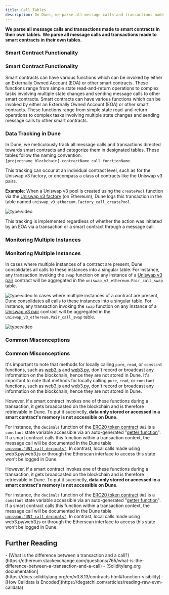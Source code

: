 ```yaml
---
title: Call Tables
description: On Dune, we parse all message calls and transactions made to smart contracts in their own tables.
---
```


**We parse all message calls and transactions made to smart contracts in their own tables.**
**We parse all message calls and transactions made to smart contracts in their own tables.**

### Smart Contract Functionality
### Smart Contract Functionality

Smart contracts can have various functions which can be invoked by either an Externally Owned Account (EOA) or other smart contracts. These functions range from simple state read-and-return operations to complex tasks involving multiple state changes and sending message calls to other smart contracts.
Smart contracts can have various functions which can be invoked by either an Externally Owned Account (EOA) or other smart contracts. These functions range from simple state read-and-return operations to complex tasks involving multiple state changes and sending message calls to other smart contracts.

### Data Tracking in Dune

In Dune, we meticulously track all message calls and transactions directed towards smart contracts and categorize them in designated tables. These tables follow the naming convention: `[projectname_blockchain].contractName_call_functionName`.

This tracking can occur at an individual contract level, such as for the Uniswap v3 factory, or encompass a class of contracts like the Uniswap v3 pairs.

**Example**: When a Uniswap v3 pool is created using the `createPool` function via the [Uniswap v3 factory](https://etherscan.io/address/0x1f98431c8ad98523631ae4a59f267346ea31f984#code) (on Ethereum), Dune logs this transaction in the table named `uniswap_v3_ethereum.Factory_call_createPool`.

![type:video](https://dune.com/embeds/3032985/5041726)

This tracking is implemented regardless of whether the action was initiated by an EOA via a transaction or a smart contract through a message call.

### Monitoring Multiple Instances
### Monitoring Multiple Instances

In cases where multiple instances of a contract are present, Dune consolidates all calls to these instances into a singular table. For instance, any transaction invoking the `swap` function on any instance of a [Uniswap v3 pair](https://etherscan.io/address/0x8f8ef111b67c04eb1641f5ff19ee54cda062f163#writeContract) contract will be aggregated in the `uniswap_v3_ethereum.Pair_call_swap` table.

![type:video](https://dune.com/embeds/3032979/5041712)
In cases where multiple instances of a contract are present, Dune consolidates all calls to these instances into a singular table. For instance, any transaction invoking the `swap` function on any instance of a [Uniswap v3 pair](https://etherscan.io/address/0x8f8ef111b67c04eb1641f5ff19ee54cda062f163#writeContract) contract will be aggregated in the `uniswap_v3_ethereum.Pair_call_swap` table.

![type:video](https://dune.com/embeds/3032979/5041712)

### Common Misconceptions
### Common Misconceptions

It's important to note that methods for locally calling `pure`, `read`, or `constant` functions, such as [web3.js](https://web3js.readthedocs.io) and [web3.py](https://web3py.readthedocs.io/en/stable), don't record or broadcast any information on the blockchain, hence they are not stored in Dune.
It's important to note that methods for locally calling `pure`, `read`, or `constant` functions, such as [web3.js](https://web3js.readthedocs.io) and [web3.py](https://web3py.readthedocs.io/en/stable), don't record or broadcast any information on the blockchain, hence they are not stored in Dune.

However, if a smart contract invokes one of these functions during a transaction, it gets broadcasted on the blockchain and is therefore retrievable in Dune. To put it succinctly, **data only stored or accessed in a smart contract's memory is not accessible on Dune**.

For instance, the `decimals` function of the [ERC20 token contract](https://etherscan.io/token/0x1f9840a85d5af5bf1d1762f925bdaddc4201f984#readContract) `Uni` is a `constant` state variable accessible via an auto-generated "[getter function](https://docs.soliditylang.org/en/v0.7.4/contracts.html#getter-functions)". If a smart contract calls this function within a transaction context, the message call will be documented in the Dune table [`uniswap."UNI_call_decimals"`](https://dune.com/queries/741354). In contrast, local calls made using web3.py/web3.js or through the Etherscan interface to access this state won't be logged in Dune.

However, if a smart contract invokes one of these functions during a transaction, it gets broadcasted on the blockchain and is therefore retrievable in Dune. To put it succinctly, **data only stored or accessed in a smart contract's memory is not accessible on Dune**.

For instance, the `decimals` function of the [ERC20 token contract](https://etherscan.io/token/0x1f9840a85d5af5bf1d1762f925bdaddc4201f984#readContract) `Uni` is a `constant` state variable accessible via an auto-generated "[getter function](https://docs.soliditylang.org/en/v0.7.4/contracts.html#getter-functions)". If a smart contract calls this function within a transaction context, the message call will be documented in the Dune table [`uniswap."UNI_call_decimals"`](https://dune.com/queries/741354). In contrast, local calls made using web3.py/web3.js or through the Etherscan interface to access this state won't be logged in Dune.


## Further Reading

<div class="cards grid" markdown>
- [What is the difference between a transaction and a call?](https://ethereum.stackexchange.com/questions/765/what-is-the-difference-between-a-transaction-and-a-call)
- [Soliditylang.org documentation](https://docs.soliditylang.org/en/v0.8.13/contracts.html#function-visibility)
- [How Calldata is Encoded](https://degatchi.com/articles/reading-raw-evm-calldata)
</div>